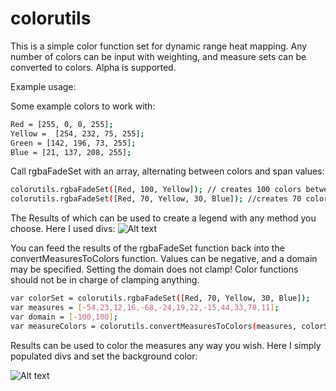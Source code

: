 # colorutils
This is a simple color function set for dynamic range heat mapping. Any number of colors can be input with weighting, and measure sets can be converted to colors. Alpha is supported.

Example usage:

Some example colors to work with:
```sh
Red = [255, 0, 0, 255];
Yellow =  [254, 232, 75, 255];
Green = [142, 196, 73, 255];
Blue = [21, 137, 208, 255];
```

Call rgbaFadeSet with an array, alternating between colors and span values:
```sh
colorutils.rgbaFadeSet([Red, 100, Yellow]); // creates 100 colors between red and yellow
colorutils.rgbaFadeSet([Red, 70, Yellow, 30, Blue]); //creates 70 colors between red and yellow and 30 between yellow and blue.
```
The Results of which can be used to create a legend with any method you choose. Here I used divs:
![Alt text](http://i.imgur.com/gjkc688.png)

You can feed the results of the rgbaFadeSet function back into the convertMeasuresToColors function. Values can be negative, and a domain may be specified. Setting the domain does not clamp! Color functions should not be in charge of clamping anything.

```sh
var colorSet = colorutils.rgbaFadeSet([Red, 70, Yellow, 30, Blue]);
var measures = [-54,23,12,16,-68,-24,19,22,-15,44,33,78,11];
var domain = [-100,100];
var measureColors = colorutils.convertMeasuresToColors(measures, colorSet, domain);
```
Results can be used to color the measures any way you wish. Here I simply populated divs and set the background color:

![Alt text](http://i.imgur.com/G1KYAwi.png)
